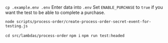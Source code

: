 `cp .example.env .env`
Enter data into `.env`
Set `ENABLE_PURCHASE` to `true` if you want the test to be able to complete a purchase.

`node scripts/process-order/create-process-order-secret-event-for-testing.js`

`cd src/lambdas/process-order`
`npm i`
`npm run test:headed`
